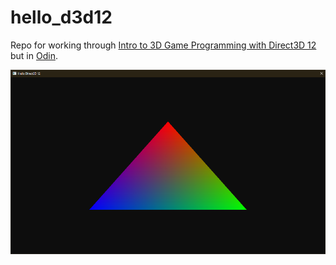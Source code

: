 # hello_d3d12

Repo for working through [Intro to 3D Game Programming with Direct3D 12](https://www.d3dcoder.net/d3d12.htm) but in [Odin](https://odin-lang.org/).

![screenshot of triangle on screen](triangle.png)
